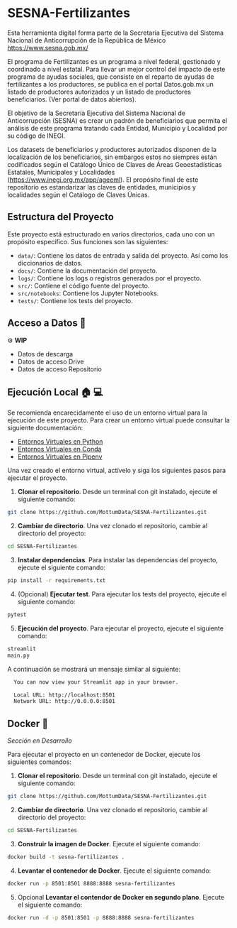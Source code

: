 # SESNA-Fertilizantes

Esta herramienta digital forma parte de la Secretaría Ejecutiva del Sistema Nacional de Anticorrupción de la República
de México https://www.sesna.gob.mx/

El programa de Fertilizantes es un programa a nivel federal, gestionado y coordinado a nivel estatal. Para llevar un mejor control del impacto de este programa de ayudas sociales, que consiste en el reparto de ayudas de fertilizantes a los productores, se publica en el portal Datos.gob.mx un listado de productores autorizados y un listado de productores beneficiarios. (Ver portal de datos abiertos).

El objetivo de la Secretaría Ejecutiva del Sistema Nacional de Anticorrupción (SESNA) es crear un padrón de beneficiarios que permita el análisis de este programa tratando cada Entidad, Municipio y Localidad por su código de INEGI.

Los datasets de beneficiarios y productores autorizados disponen de la localización de los beneficiarios, sin embargos estos no siempres están codificados según el Catálogo Único de Claves de Áreas Geoestadísticas Estatales, Municipales y Localidades (https://www.inegi.org.mx/app/ageeml). El propósito final de este repositorio es estandarizar las claves de entidades, municipios y localidades según el Catálogo de Claves Únicas.

## Estructura del Proyecto

Este proyecto está estructurado en varios directorios, cada uno con un propósito específico.
Sus funciones son las siguientes:

- `data/`: Contiene los datos de entrada y salida del proyecto. Así como los diccionarios de datos.
- `docs/`: Contiene la documentación del proyecto.
- `logs/`: Contiene los logs o registros generados por el proyecto.
- `src/`: Contiene el código fuente del proyecto.
- `src/notebooks`: Contiene los Jupyter Notebooks.
- `tests/`: Contiene los tests del proyecto.

## Acceso a Datos :open_file_folder:
:gear: **WIP**
- Datos de descarga
- Datos de acceso Drive
- Datos de acceso Repositorio

## Ejecución Local :house: :computer:

Se recomienda encarecidamente el uso de un entorno virtual para la ejecución de este proyecto.
Para crear un entorno virtual puede consultar la siguiente documentación:

- [Entornos Virtuales en Python](https://docs.python.org/3/library/venv.html)
- [Entornos Virtuales en Conda](https://docs.conda.io/projects/conda/en/latest/user-guide/tasks/manage-environments.html)
- [Entornos Virtuales en Pipenv](https://pipenv-es.readthedocs.io/es/stable/basics.html)

Una vez creado el entorno virtual, actívelo y siga los siguientes pasos para ejecutar el proyecto.

1. **Clonar el repositorio**. Desde un terminal con git instalado, ejecute el siguiente comando:

```bash
git clone https://github.com/MottumData/SESNA-Fertilizantes.git
```

2. **Cambiar de directorio**. Una vez clonado el repositorio, cambie al directorio del proyecto:

```bash
cd SESNA-Fertilizantes
```

3. **Instalar dependencias**. Para instalar las dependencias del proyecto, ejecute el siguiente comando:

```bash
pip install -r requirements.txt
```

4. (Opcional) **Ejecutar test**. Para ejecutar los tests del proyecto, ejecute el siguiente comando:

```python
pytest
```

5. **Ejecución del proyecto**. Para ejecutar el proyecto, ejecute el siguiente comando:

```python
streamlit
main.py
```

A continuación se mostrará un mensaje similar al siguiente:

```bash
  You can now view your Streamlit app in your browser.

  Local URL: http://localhost:8501
  Network URL: http://0.0.0.0:8501
```

## Docker :whale:

_Sección en Desarrollo_

Para ejecutar el proyecto en un contenedor de Docker, ejecute los siguientes comandos:

1. **Clonar el repositorio**. Desde un terminal con git instalado, ejecute el siguiente comando:

```bash
git clone https://github.com/MottumData/SESNA-Fertilizantes.git
```

2. **Cambiar de directorio**. Una vez clonado el repositorio, cambie al directorio del proyecto:

```bash
cd SESNA-Fertilizantes
```

3. **Construir la imagen de Docker**. Ejecute el siguiente comando:

```bash
docker build -t sesna-fertilizantes .
```

4. **Levantar el contenedor de Docker**. Ejecute el siguiente comando:

```bash
docker run -p 8501:8501 8888:8888 sesna-fertilizantes
```
5. Opcional **Levantar el contendor de Docker en segundo plano**. Ejecute el siguiente comando:

```bash
docker run -d -p 8501:8501 -p 8888:8888 sesna-fertilizantes
```
